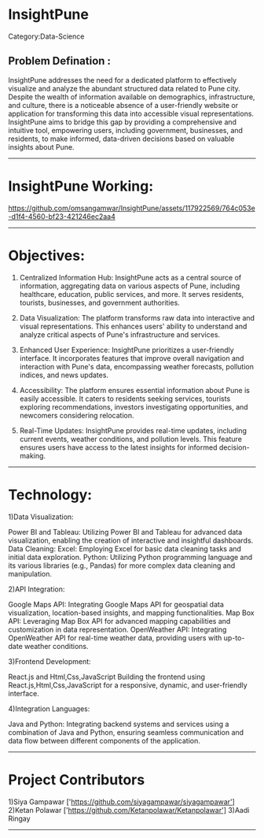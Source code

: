 # InsightPune

Category:Data-Science

Problem Defination :
-------------------------------------------------------------------------------------------------------------------------------------------------------------------------------------------------
InsightPune addresses the need for a dedicated platform to effectively visualize and analyze the abundant structured data related to Pune city. Despite the wealth of information available on demographics, infrastructure, and culture, there is a noticeable absence of a user-friendly website or application for transforming this data into accessible visual representations. InsightPune aims to bridge this gap by providing a comprehensive and intuitive tool, empowering users, including government, businesses, and residents, to make informed, data-driven decisions based on valuable insights about Pune.

-----------------------------------------------------------------------------------------------------------------------------------------------------------------------------------------------
# InsightPune Working:
https://github.com/omsangamwar/InsightPune/assets/117922569/764c053e-d1f4-4560-bf23-421246ec2aa4

-------------------------------------------------------------------------------------------------------------------------------------------------------------------------------------------------
# Objectives:

1) Centralized Information Hub: InsightPune acts as a central source of information, aggregating data on various aspects of Pune, including healthcare, education, public services, and more. 
   It serves residents, tourists, businesses, and government authorities.
  
2) Data Visualization: The platform transforms raw data into interactive and visual representations. This enhances users' ability to understand and analyze critical aspects of Pune's 
   infrastructure and services.

3) Enhanced User Experience: InsightPune prioritizes a user-friendly interface. It incorporates features that improve overall navigation and interaction with Pune's data, encompassing weather 
   forecasts, pollution indices, and news updates.

4) Accessibility: The platform ensures essential information about Pune is easily accessible. It caters to residents seeking services, tourists exploring recommendations, investors 
   investigating opportunities, and newcomers considering relocation.

5) Real-Time Updates: InsightPune provides real-time updates, including current events, weather conditions, and pollution levels. This feature ensures users have access to the latest insights 
   for informed decision-making.

-----------------------------------------------------------------------------------------------------------------------------------------------------------------------------------------------

# Technology:

1)Data Visualization:

Power BI and Tableau: Utilizing Power BI and Tableau for advanced data visualization, enabling the creation of interactive and insightful dashboards.
Data Cleaning:
Excel: Employing Excel for basic data cleaning tasks and initial data exploration.
Python: Utilizing Python programming language and its various libraries (e.g., Pandas) for more complex data cleaning and manipulation.

2)API Integration:

Google Maps API: Integrating Google Maps API for geospatial data visualization, location-based insights, and mapping functionalities.
Map Box API: Leveraging Map Box API for advanced mapping capabilities and customization in data representation.
OpenWeather API:
Integrating OpenWeather API for real-time weather data, providing users with up-to-date weather conditions.

3)Frontend Development:

React.js and Html,Css,JavaScript
Building the frontend using React.js,Html,Css,JavaScript for a responsive, dynamic, and user-friendly interface.

4)Integration Languages:

Java and Python:
Integrating backend systems and services using a combination of Java and Python, ensuring seamless communication and data flow between different components of the application.

----------------------------------------------------------------------------------------------------------------------------------------------------------------------------------------------
# Project Contributors
1)Siya Gampawar ['https://github.com/siyagampawar/siyagampawar']
2)Ketan Polawar ['https://github.com/Ketanpolawar/Ketanpolawar']
3)Aadi Ringay   

------------------------------------------------------------------------------------------------------------------------------------------------------------------------------------------------







